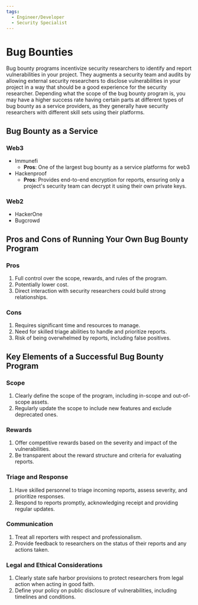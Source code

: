 ```yaml
---
tags:
  - Engineer/Developer
  - Security Specialist
---
```


# Bug Bounties

Bug bounty programs incentivize security researchers to identify and report vulnerabilities in your project. They augments a security team and audits by allowing external security researchers to disclose vulnerabilities in your project in a way that should be a good experience for the security researcher. Depending what the scope of the bug bounty program is, you may have a higher success rate having certain parts at different types of bug bounty as a service providers, as they generally have security researchers with different skill sets using their platforms.

## Bug Bounty as a Service

### Web3

- Immunefi
  - **Pros**: One of the largest bug bounty as a service platforms for web3
- Hackenproof
  - **Pros**: Provides end-to-end encryption for reports, ensuring only a project's security team can decrypt it using their own private keys.

### Web2

- HackerOne
- Bugcrowd

## Pros and Cons of Running Your Own Bug Bounty Program

### Pros

1. Full control over the scope, rewards, and rules of the program.
2. Potentially lower cost.
3. Direct interaction with security researchers could build strong relationships.

### Cons

1. Requires significant time and resources to manage.
2. Need for skilled triage abilities to handle and prioritize reports.
3. Risk of being overwhelmed by reports, including false positives.

## Key Elements of a Successful Bug Bounty Program

### Scope

1. Clearly define the scope of the program, including in-scope and out-of-scope assets.
2. Regularly update the scope to include new features and exclude deprecated ones.

### Rewards

1. Offer competitive rewards based on the severity and impact of the vulnerabilities.
2. Be transparent about the reward structure and criteria for evaluating reports.

### Triage and Response

1. Have skilled personnel to triage incoming reports, assess severity, and prioritize responses.
2. Respond to reports promptly, acknowledging receipt and providing regular updates.

### Communication

1. Treat all reporters with respect and professionalism.
2. Provide feedback to researchers on the status of their reports and any actions taken.

### Legal and Ethical Considerations

1. Clearly state safe harbor provisions to protect researchers from legal action when acting in good faith.
2. Define your policy on public disclosure of vulnerabilities, including timelines and conditions.
